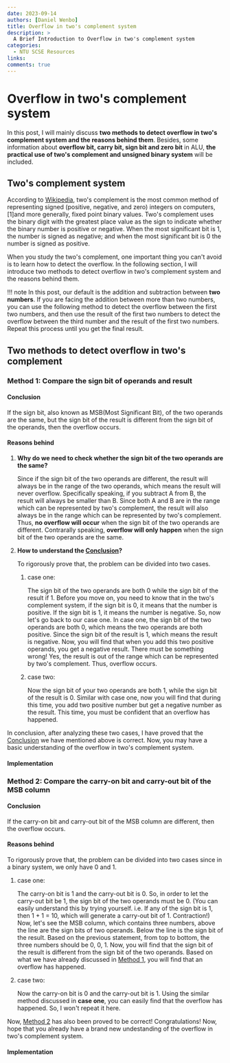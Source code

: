 ```yaml
---
date: 2023-09-14
authors: [Daniel Wenbo]
title: Overflow in two's complement system
description: >
  A Brief Introduction to Overflow in two's complement system
categories:
  - NTU SCSE Resources
links:
comments: true
---
```


# Overflow in two's complement system

In this post, I will mainly discuss **two methods to detect overflow in two's
complement system and the reasons behind them**. Besides, some information about
**overflow bit, carry bit, sign bit and zero bit** in ALU, 
**the practical use of two's complement and unsigned binary system** will be
included.

<!-- more -->


## Two's complement system

According to [Wikipedia](https://en.wikipedia.org/wiki/Two%27s_complement),
two's complement is the most common method of representing signed (positive,
negative, and zero) integers on computers,[1]and more generally, fixed point
binary values. Two's complement uses the binary digit with the greatest place
value as the sign to indicate whether the binary number is positive or negative.
When the most significant bit is 1, the number is signed as negative; and when
the most significant bit is 0 the number is signed as positive.

When you study the two's complement, one important thing you can't avoid is to
learn how to detect the overflow. In the following section, I will introduce two
methods to detect overflow in two's complement system and the reasons behind
them.

!!! note
	In this post, our default is the addition and subtraction between
	**two numbers**. If you are facing the addition between more than two
	numbers, you can use the following method to detect the overflow between the
	first two numbers, and then use the result of the first two numbers to
	detect the overflow between the third number and the result of the first
	two numbers. Repeat this process until you get the final result.

## Two methods to detect overflow in two's complement

### Method 1: Compare the sign bit of operands and result
#### Conclusion

If the sign bit, also known as MSB(Most Significant Bit), of the two operands
are the same, but the sign bit of the result is different from the sign bit of
the operands, then the overflow occurs.

#### Reasons behind

1. __Why do we need to check whether the sign bit of the two operands are
the same?__

	Since if the sign bit of the two operands are different, the result will
	always be in the range of the two operands, which means the result will
	never overflow. Specifically speaking, if you subtract A from B, the result
	will always be smaller than B. Since both A and B are in the range which can
	be represented by two's complement, the result will also always be in the
	range which can be represented by two's complement. Thus,
	**no overflow will occur** when the sign bit of the two operands are
	different. Contrarally speaking, **overflow will only happen** when the sign
	bit of the two operands are the same.

2. __How to understand the [Conclusion](#conclusion)?__

	To rigorously prove that, the problem can be divided into two cases. 
	
	1. case one:

		The sign bit of the two operands are both 0 while the sign bit of the
		result if 1. Before you move on, you need to know that in the two's
		complement system, if the sign bit is 0, it means that the number is
		positive. If the sign bit is 1, it means the number is negative. So,
		now let's go back to our case one. In case one, the sign bit of the two
		operands are both 0, which means the two operands are both positive.
		Since the sign bit of the result is 1, which means the result is
		negative. Now, you will find that when you add this two positive
		operands, you get a negative result. There must be something wrong! Yes,
		the result is out of the range which can be represented by two's
		complement. Thus, overflow occurs.

	2. case two:
		  
		Now the sign bit of your two operands are both 1, while the sign bit of
		the result is 0. Similar with case one, now you will find that during
		this time, you add two positive number but get a negative number as the
		result. This time, you must be confident that an overflow has happened.

In conclusion, after analyzing these two cases, I have proved that the
[Conclusion](#conclusion) we have mentioned above is correct. Now, you may have 
a basic understanding of the overflow in two's complement system.

#### Implementation

### Method 2: Compare the carry-on bit and carry-out bit of the MSB column
#### Conclusion

If the carry-on bit and carry-out bit of the MSB column are different, then the
overflow occurs.

#### Reasons behind

To rigorously prove that, the problem can be divided into two cases since in a
binary system, we only have 0 and 1.

1. case one:

    The carry-on bit is 1 and the carry-out bit is 0. So, in order to let the
    carry-out bit be 1, the sign bit of the two operands must be 0. (You can
    easily understand this by trying yourself. i.e. If any of the sign bit is 1,
    then 1 + 1 = 10, which will generate a carry-out bit of 1. Contraction!) Now,
    let's see the MSB column, which contains three numbers, above the line are the
    sign bits of two operands. Below the line is the sign bit of the result. Based
    on the previous statement, from top to bottom, the three numbers should be 0, 
    0, 1. Now, you will find that the sign bit of the result is different from the
    sign bit of the two operands. Based on what we have already discussed in 
    [Method 1](#method-1-compare-the-sign-bit-of-operands-and-result), you will
    find that an overflow has happened.

2. case two:

    Now the carry-on bit is 0 and the carry-out bit is 1. Using the similar method
    discussed in **case one**, you can easily find that the overflow has happened.
    So, I won't repeat it here.

Now, [Method 2](#method-2-compare-the-carry-on-bit-and-carry-out-bit-of-the-msb-column)
has also been proved to be correct! Congratulations! Now, hope that you already
have a brand new undestanding of the overflow in two's complement system.

#### Implementation